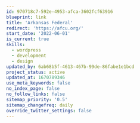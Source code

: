 ```yaml
---
id: 970718c7-592e-4953-afca-3602fcf63916
blueprint: link
title: 'Arkansas Federal'
redirect: 'https://afcu.org/'
start_date: '2022-06-01'
is_current: true
skills:
  - wordpress
  - development
  - design
updated_by: 6ab68b5f-4613-467b-99de-86fabe1e1bcd
project_status: active
updated_at: 1670789346
use_meta_keywords: false
no_index_page: false
no_follow_links: false
sitemap_priority: '0.5'
sitemap_changefreq: daily
override_twitter_settings: false
---
```


